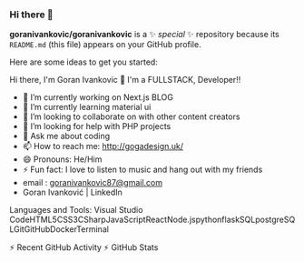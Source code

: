 ### Hi there 👋


**goranivankovic/goranivankovic** is a ✨ _special_ ✨ repository because its `README.md` (this file) appears on your GitHub profile.

Here are some ideas to get you started:

  Hi there, I'm Goran  Ivankovic 👋 I'm a FULLSTACK, Developer!!
  
- 🔭 I’m currently working on Next.js BLOG
- 🌱 I’m currently learning material ui
- 👯 I’m looking to collaborate on with other content creators
- 🤔 I’m looking for help with PHP projects
- 💬 Ask me about coding 
- 📫 How to reach me: http://gogadesign.uk/
- 😄 Pronouns: He/Him
- ⚡ Fun fact: I love to listen to music and hang out with my friends
- email : goranivankovic87@gmail.com
- Goran Ivanković | LinkedIn

Languages and Tools:
Visual Studio CodeHTML5CSS3CSharpJavaScriptReactNode.jspythonflaskSQLpostgreSQLGitGitHubDockerTerminal


⚡ Recent GitHub Activity
⚡ GitHub Stats
